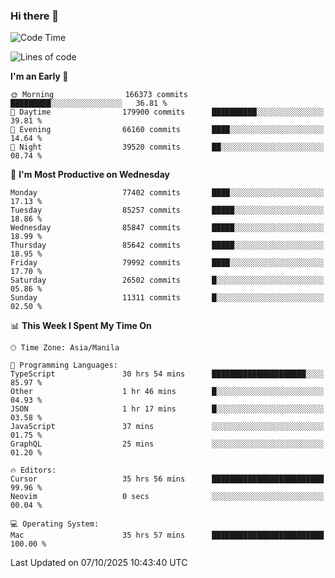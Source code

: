 ### Hi there 👋

<!--START_SECTION:waka-->
![Code Time](http://img.shields.io/badge/Code%20Time-6%2C353%20hrs%2057%20mins-blue)

![Lines of code](https://img.shields.io/badge/From%20Hello%20World%20I%27ve%20Written-148.3%20million%20lines%20of%20code-blue)

**I'm an Early 🐤** 

```text
🌞 Morning                166373 commits      █████████░░░░░░░░░░░░░░░░   36.81 % 
🌆 Daytime                179900 commits      ██████████░░░░░░░░░░░░░░░   39.81 % 
🌃 Evening                66160 commits       ████░░░░░░░░░░░░░░░░░░░░░   14.64 % 
🌙 Night                  39520 commits       ██░░░░░░░░░░░░░░░░░░░░░░░   08.74 % 
```
📅 **I'm Most Productive on Wednesday** 

```text
Monday                   77402 commits       ████░░░░░░░░░░░░░░░░░░░░░   17.13 % 
Tuesday                  85257 commits       █████░░░░░░░░░░░░░░░░░░░░   18.86 % 
Wednesday                85847 commits       █████░░░░░░░░░░░░░░░░░░░░   18.99 % 
Thursday                 85642 commits       █████░░░░░░░░░░░░░░░░░░░░   18.95 % 
Friday                   79992 commits       ████░░░░░░░░░░░░░░░░░░░░░   17.70 % 
Saturday                 26502 commits       █░░░░░░░░░░░░░░░░░░░░░░░░   05.86 % 
Sunday                   11311 commits       █░░░░░░░░░░░░░░░░░░░░░░░░   02.50 % 
```


📊 **This Week I Spent My Time On** 

```text
🕑︎ Time Zone: Asia/Manila

💬 Programming Languages: 
TypeScript               30 hrs 54 mins      █████████████████████░░░░   85.97 % 
Other                    1 hr 46 mins        █░░░░░░░░░░░░░░░░░░░░░░░░   04.93 % 
JSON                     1 hr 17 mins        █░░░░░░░░░░░░░░░░░░░░░░░░   03.58 % 
JavaScript               37 mins             ░░░░░░░░░░░░░░░░░░░░░░░░░   01.75 % 
GraphQL                  25 mins             ░░░░░░░░░░░░░░░░░░░░░░░░░   01.20 % 

🔥 Editors: 
Cursor                   35 hrs 56 mins      █████████████████████████   99.96 % 
Neovim                   0 secs              ░░░░░░░░░░░░░░░░░░░░░░░░░   00.04 % 

💻 Operating System: 
Mac                      35 hrs 57 mins      █████████████████████████   100.00 % 
```


 Last Updated on 07/10/2025 10:43:40 UTC
<!--END_SECTION:waka-->


<!--
**rad182/rad182** is a ✨ _special_ ✨ repository because its `README.md` (this file) appears on your GitHub profile.

Here are some ideas to get you started:

- 🔭 I’m currently working on ...
- 🌱 I’m currently learning ...
- 👯 I’m looking to collaborate on ...
- 🤔 I’m looking for help with ...
- 💬 Ask me about ...
- 📫 How to reach me: ...
- 😄 Pronouns: ...
- ⚡ Fun fact: ...
-->
